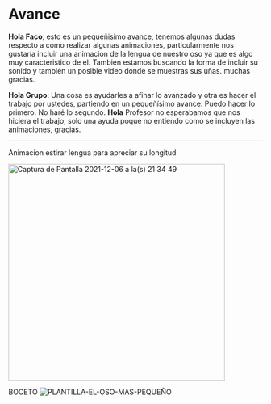 # Avance

**Hola Faco**, esto es un pequeñisimo avance, tenemos algunas dudas respecto a como realizar algunas animaciones, particularmente nos gustaría incluir una animacion de la lengua de nuestro oso ya que es algo muy caracteristico de el. Tambien estamos buscando la forma de incluir su sonido y también un posible video donde se muestras sus uñas. 
muchas gracias.

**Hola Grupo**: Una cosa es ayudarles a afinar lo avanzado y otra es hacer el trabajo por ustedes, partiendo en un pequeñísimo avance. Puedo hacer lo primero. No haré lo segundo. 
**Hola** Profesor no esperabamos que nos hiciera el trabajo, solo una ayuda poque no entiendo como se incluyen las animaciones,  gracias.

- - - - - - - -

Animacion estirar lengua para apreciar su longitud

<img width="429" alt="Captura de Pantalla 2021-12-06 a la(s) 21 34 49" src="https://user-images.githubusercontent.com/94653097/144944639-f53ac1c6-b85a-4ca4-9da4-8fad770ed820.png">


BOCETO
![PLANTILLA-EL-OSO-MAS-PEQUEÑO](https://user-images.githubusercontent.com/94653097/145722880-2c146d21-2db4-48c4-b5ed-a7d179b61338.jpg)
